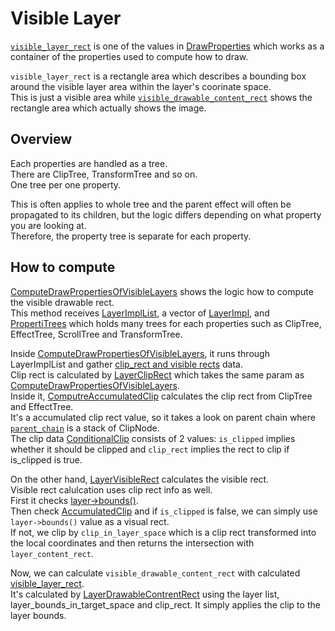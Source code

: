 # Visible Layer

[`visible_layer_rect`](https://source.chromium.org/chromium/chromium/src/+/main:cc/layers/draw_properties.h;l=52;drc=42f0b9c4f60f67676d9096b3e94df9fd47f568f4) is one of the values in [DrawProperties](https://source.chromium.org/chromium/chromium/src/+/main:cc/layers/draw_properties.h;l=19;drc=42f0b9c4f60f67676d9096b3e94df9fd47f568f4) which works as a container of the properties used to compute how to draw.  

`visible_layer_rect` is a rectangle area which describes a bounding box around the visible layer area within the layer's coorinate space.  
This is just a visible area while [`visible_drawable_content_rect`](https://source.chromium.org/chromium/chromium/src/+/main:cc/layers/draw_properties.h;l=56;drc=42f0b9c4f60f67676d9096b3e94df9fd47f568f4) shows the rectangle area which actually shows the image.

## Overview
Each properties are handled as a tree.  
There are ClipTree, TransformTree and so on.  
One tree per one property.  

This is often applies to whole tree and the parent effect will often be propagated to its children, but the logic differs depending on what property you are looking at.  
Therefore, the property tree is separate for each property.

## How to compute
[ComputeDrawPropertiesOfVisibleLayers](https://source.chromium.org/chromium/chromium/src/+/main:cc/trees/draw_property_utils.cc;l=1280;drc=42f0b9c4f60f67676d9096b3e94df9fd47f568f4) shows the logic how to compute the visible drawable rect.  
This method receives [LayerImplList](https://source.chromium.org/chromium/chromium/src/+/main:cc/layers/layer_collections.h;l=22;drc=42f0b9c4f60f67676d9096b3e94df9fd47f568f4), a vector of [LayerImpl](https://source.chromium.org/chromium/chromium/src/+/main:cc/layers/layer_impl.h;l=71;drc=42f0b9c4f60f67676d9096b3e94df9fd47f568f4), and [PropertiTrees](https://source.chromium.org/chromium/chromium/src/+/main:cc/trees/property_tree.h;l=707;drc=42f0b9c4f60f67676d9096b3e94df9fd47f568f4) which holds many trees for each properties such as ClipTree, EffectTree, ScrollTree and TransformTree.

Inside [ComputeDrawPropertiesOfVisibleLayers](https://source.chromium.org/chromium/chromium/src/+/main:cc/trees/draw_property_utils.cc;l=1280;drc=42f0b9c4f60f67676d9096b3e94df9fd47f568f4), it runs through LayerImplList and gather [clip_rect and visible rects](https://source.chromium.org/chromium/chromium/src/+/main:cc/trees/draw_property_utils.cc;l=1329-1337;drc=42f0b9c4f60f67676d9096b3e94df9fd47f568f4) data.  
Clip rect is calculated by [LayerClipRect](https://source.chromium.org/chromium/chromium/src/+/main:cc/trees/draw_property_utils.cc;l=755;drc=42f0b9c4f60f67676d9096b3e94df9fd47f568f4) which takes the same param as [ComputeDrawPropertiesOfVisibleLayers](https://source.chromium.org/chromium/chromium/src/+/main:cc/trees/draw_property_utils.cc;l=1280;drc=42f0b9c4f60f67676d9096b3e94df9fd47f568f4).  
Inside it, [ComputreAccumulatedClip](https://source.chromium.org/chromium/chromium/src/+/main:cc/trees/draw_property_utils.cc;l=229;drc=42f0b9c4f60f67676d9096b3e94df9fd47f568f4) calculates the clip rect from ClipTree and EffectTree.  
It's a accumulated clip rect value, so it takes a look on parent chain where [`parent_chain`](https://source.chromium.org/chromium/chromium/src/+/main:cc/trees/draw_property_utils.cc;l=252;drc=42f0b9c4f60f67676d9096b3e94df9fd47f568f4) is a stack of ClipNode.  
The clip data [ConditionalClip](https://source.chromium.org/chromium/chromium/src/+/main:cc/trees/clip_node.h;l=20;drc=42f0b9c4f60f67676d9096b3e94df9fd47f568f4) consists of 2 values: `is_clipped` implies whether it should be clipped and `clip_rect` implies the rect to clip if is_clipped is true.  

On the other hand, [LayerVisibleRect](https://source.chromium.org/chromium/chromium/src/+/main:cc/trees/draw_property_utils.cc;l=701;drc=42f0b9c4f60f67676d9096b3e94df9fd47f568f4) calculates the visible rect.  
Visible rect calulcation uses clip rect info as well.  
First it checks [layer->bounds()](https://source.chromium.org/chromium/chromium/src/+/main:cc/trees/draw_property_utils.cc;l=717;drc=42f0b9c4f60f67676d9096b3e94df9fd47f568f4).  
Then check [AccumulatedClip](https://source.chromium.org/chromium/chromium/src/+/main:cc/trees/draw_property_utils.cc;l=722;drc=42f0b9c4f60f67676d9096b3e94df9fd47f568f4) and if `is_clipped` is false, we can simply use `layer->bounds()` value as a visual rect.  
If not, we clip by `clip_in_layer_space` which is a clip rect transformed into the local coordinates and then returns the intersection with `layer_content_rect`.

Now, we can calculate `visible_drawable_content_rect` with calculated [visible_layer_rect](https://source.chromium.org/chromium/chromium/src/+/main:cc/trees/draw_property_utils.cc;l=1344;drc=42f0b9c4f60f67676d9096b3e94df9fd47f568f4).  
It's calculated by [LayerDrawableContrentRect](https://source.chromium.org/chromium/chromium/src/+/main:cc/trees/draw_property_utils.cc;l=557;drc=42f0b9c4f60f67676d9096b3e94df9fd47f568f4) using the layer list, layer_bounds_in_target_space and clip_rect. It simply applies the clip to the layer bounds.
